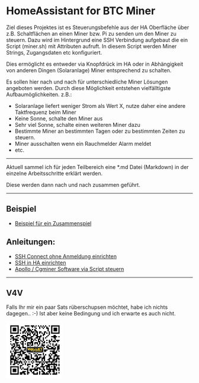 # HomeAssistant for BTC Miner

Ziel dieses Projektes ist es Steuerungsbefehle aus der HA Oberfläche über z.B. Schaltflächen an einen Miner bzw. Pi zu senden um den Miner zu steuern.
Dazu wird im Hintergrund eine SSH Verbindung aufgebaut die ein Script (miner.sh) mit Attributen aufruft. In diesem Script werden Miner Strings, Zugangsdaten etc konfiguriert.

Dies ermöglicht es entweder via Knopfdrück im HA oder in Abhängigkeit von anderen Dingen (Solaranlage) Miner entsprechend zu schalten.

Es sollen hier nach und nach für unterschiedliche Miner Lösungen angeboten werden.
Durch diese Möglichkeit entstehen vielfälltigste Aufbaumöglichkeiten.
z.B.:
- Solaranlage liefert weniger Strom als Wert X, nutze daher eine andere Taktfrequenz beim Miner
- Keine Sonne, schalte den Miner aus
- Sehr viel Sonne, schalte einen weiteren Miner dazu
- Bestimmte Miner an bestimmten Tagen oder zu bestimmten Zeiten zu steuern.
- Miner ausschalten wenn ein Rauchmelder Alarm meldet
- etc.

---

Aktuell sammel ich für jeden Teilbereich eine *.md Datei (Markdown) in der einzelne Arbeitsschritte erklärt werden.

Diese werden dann nach und nach zusammen geführt.

---
## Beispiel
- [Beispiel für ein Zusammenspiel](https://github.com/buerzel/HomeAssistant_Miner/blob/main/example.md)


## Anleitungen:

- [SSH Connect ohne Anmeldung einrichten](https://github.com/buerzel/HomeAssistant_Miner/blob/main/ssh_connect.md)
- [SSH in HA einrichten](https://github.com/buerzel/HomeAssistant_Miner/blob/main/sshHomeAssistant.md)
- [Apollo / Cgminer Software via Script steuern](https://github.com/buerzel/HomeAssistant_Miner/blob/main/scriptApolloCgminer.md)



---


## V4V
Falls Ihr mir ein paar Sats rüberschupsen möchtet, habe ich nichts dagegen.. :-)
Ist aber keine Bedingung und ich erwarte es auch nicht.

<img src="Images/donation.jpg" width="30%">
